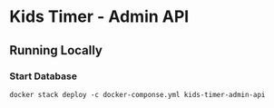 # Kids Timer - Admin API

## Running Locally

### Start Database
```$bash
docker stack deploy -c docker-componse.yml kids-timer-admin-api

```
